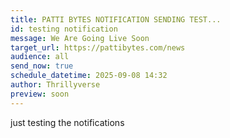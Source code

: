 ```yaml
---
title: PATTI BYTES NOTIFICATION SENDING TEST...
id: testing notification
message: We Are Going Live Soon
target_url: https://pattibytes.com/news
audience: all
send_now: true
schedule_datetime: 2025-09-08 14:32
author: Thrillyverse
preview: soon
---
```

j﻿ust testing the notifications
